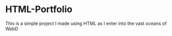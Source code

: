 # HTML-Portfolio
This is a simple project I made using HTML as I enter into the vast oceans of WebD
